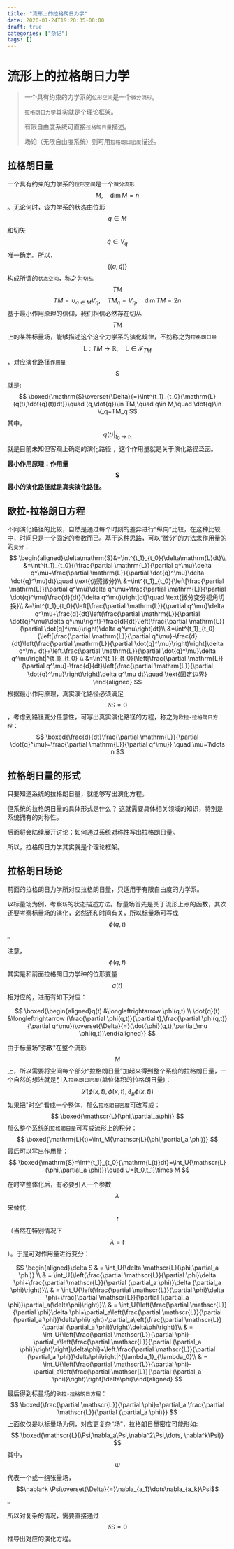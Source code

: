 ```yaml
---
title: "流形上的拉格朗日力学"
date: 2020-01-24T19:20:35+08:00
draft: true
categories: ["杂记"]
tags: []
---
```


# 流形上的拉格朗日力学

> 一个具有约束的力学系的`位形空间`是一个`微分流形`。
>
> `拉格朗日力学`其实就是个理论框架。
>
> 有限自由度系统可直接`拉格朗日量`描述。
>
> 场论（无限自由度系统）则可用`拉格朗日密度`描述。

<!--more-->

## 拉格朗日量

一个具有约束的力学系的`位形空间`是一个`微分流形`$$M,\quad \dim{M}=n$$。无论何时，该力学系的状态由位形$$q\in M$$和切矢$$\dot{q}\in V_q$$唯一确定。所以，$$\{(q,\dot{q})\}$$构成所谓的`状态空间`，称之为`切丛`$$TM$$
$$
TM=\cup_{q\in M}{V_q},\quad TM_q=V_q,\quad \dim{TM}=2n
$$
基于最小作用原理的信仰，我们相信必然存在切丛$$TM$$上的某种标量场，能够描述这个这个力学系的演化规律，不妨称之为`拉格朗日量`$$\mathrm{L}:TM \to \mathbb{R},\quad \mathrm{L}\in \mathscr{F}_{TM}$$，对应演化路径`作用量`$$\mathrm{S}$$就是:
$$
\boxed{\mathrm{S}\overset{\Delta}{=}\int^{t_1}_{t_0}{\mathrm{L}(q(t),\dot{q}(t))dt}}\quad (q,\dot{q})\in TM,\quad q\in M,\quad \dot{q}\in V_q=TM_q
$$
其中，$$\left.q(t)\right|_{t_0\to t_1}$$就是目前未知但客观上确定的演化路径 ，这个作用量就是关于演化路径泛函。 

**最小作用原理：作用量$$\mathrm{S}$$最小的演化路径就是真实演化路径。**

## 欧拉-拉格朗日方程

不同演化路径的比较，自然是通过每个时刻的差异进行“纵向”比较，在这种比较中，时间只是一个固定的参数而已。基于这种思路，可以“微分”的方法求作用量的的`变分`：
$$
\begin{aligned}\delta\mathrm{S}&=\int^{t_1}_{t_0}{\delta\mathrm{L}dt}\\ &=\int^{t_1}_{t_0}{(\frac{\partial \mathrm{L}}{\partial q^\mu}\delta q^\mu+\frac{\partial \mathrm{L}}{\partial \dot{q}^\mu}\delta \dot{q}^\mu)dt}\quad \text{仿照微分}\\ &=\int^{t_1}_{t_0}{\left[\frac{\partial \mathrm{L}}{\partial q^\mu}\delta q^\mu+\frac{\partial \mathrm{L}}{\partial \dot{q}^\mu}\frac{d}{dt}(\delta q^\mu)\right]dt}\quad \text{微分变分视角切换}\\ &=\int^{t_1}_{t_0}{\left[\frac{\partial \mathrm{L}}{\partial q^\mu}\delta q^\mu+\frac{d}{dt}\left(\frac{\partial \mathrm{L}}{\partial \dot{q}^\mu}\delta q^\mu\right)-\frac{d}{dt}\left(\frac{\partial \mathrm{L}}{\partial \dot{q}^\mu}\right)\delta q^\mu\right]dt}\\ &=\int^{t_1}_{t_0}{\left[\frac{\partial \mathrm{L}}{\partial q^\mu}-\frac{d}{dt}\left(\frac{\partial \mathrm{L}}{\partial \dot{q}^\mu}\right)\right]\delta q^\mu dt}+\left.\frac{\partial \mathrm{L}}{\partial \dot{q}^\mu}\delta q^\mu\right|^{t_1}_{t_0} \\ &=\int^{t_1}_{t_0}{\left[\frac{\partial \mathrm{L}}{\partial q^\mu}-\frac{d}{dt}\left(\frac{\partial \mathrm{L}}{\partial \dot{q}^\mu}\right)\right]\delta q^\mu dt}\quad \text{固定边界} \end{aligned}
$$
根据最小作用原理，真实演化路径必须满足$$\delta \mathrm{S}=0$$，考虑到路径变分任意性，可写出真实演化路径的方程，称之为`欧拉-拉格朗日方程`：
$$
\boxed{\frac{d}{dt}\frac{\partial \mathrm{L}}{\partial \dot{q}^\mu}=\frac{\partial \mathrm{L}}{\partial q^\mu}} \quad \mu=1\dots n
$$

## 拉格朗日量的形式

只要知道系统的拉格朗日量，就能够写出演化方程。

但系统的拉格朗日量的具体形式是什么？ 这就需要具体相关领域的知识，特别是系统拥有的对称性。 

后面将会陆续展开讨论：如何通过系统对称性写出拉格朗日量。

所以，拉格朗日力学其实就是个理论框架。

## 拉格朗日场论

前面的拉格朗日力学所对应拉格朗日量，只适用于有限自由度的力学系。

以标量场为例，考察`场`的状态描述方法。标量场首先是关于流形上点的函数，其次还要考察标量场的演化，必然还和时间有关，所以标量场可写成$$\phi(q,t)$$。

注意，$$\phi(q,t)$$其实是和前面拉格朗日力学种的位形变量$$q(t)$$相对应的，进而有如下对应：

$$
\boxed{\begin{aligned}q(t) &\longleftrightarrow \phi(q,t) \\ \dot{q}(t) &\longleftrightarrow (\frac{\partial \phi(q,t)}{\partial t},\frac{\partial \phi(q,t)}{\partial q^\mu})\overset{\Delta}{=}(\dot{\phi}(q,t),\partial_\mu \phi(q,t))\end{aligned}}
$$

由于标量场"弥散"在整个流形$$M$$上，所以需要将空间每个部分“拉格朗日量”加起来得到整个系统的拉格朗日量，一个自然的想法就是引入`拉格朗日密度`(单位体积的拉格朗日量)：
$$
\mathscr{L}(\phi(x,t),\dot{\phi}(x,t),\partial_\mu\phi(x,t))
$$
如果把"时空"看成一个整体，那么`拉格朗日密度`可改写成：
$$
\boxed{\mathscr{L}(\phi,\partial_a\phi)}
$$
那么整个系统的`拉格朗日量`可写成流形上的积分：
$$
\boxed{\mathrm{L}(t)=\int_M{\mathscr{L}(\phi,\partial_a \phi)}}
$$
最后可以写出作用量：
$$
\boxed{\mathrm{S}=\int^{t_1}_{t_0}{\mathrm{L(t)}dt}=\int_U{\mathscr{L}(\phi,\partial_a \phi)}}\quad U=[t_0,t_1]\times M
$$

在时空整体化后，有必要引入一个参数$$\lambda$$来替代$$t$$（当然在特别情况下$$\lambda=t$$）。于是可对作用量进行变分：

$$
\begin{aligned}\delta S & = \int_U{\delta \mathscr{L}(\phi,\partial_a \phi)} \\ & = \int_U{\left(\frac{\partial \mathscr{L}}{\partial \phi}\delta \phi+\frac{\partial \mathscr{L}}{\partial (\partial_a \phi)}\delta (\partial_a \phi)\right)}\\ & = \int_U{\left(\frac{\partial \mathscr{L}}{\partial \phi}\delta \phi+\frac{\partial \mathscr{L}}{\partial (\partial_a \phi)}\partial_a(\delta\phi)\right)}\\ & = \int_U{\left(\frac{\partial \mathscr{L}}{\partial \phi}\delta \phi+\partial_a\left(\frac{\partial \mathscr{L}}{\partial (\partial_a \phi)}\delta\phi\right)-\partial_a\left(\frac{\partial \mathscr{L}}{\partial (\partial_a \phi)}\right)\delta\phi\right)}\\ & = \int_U{\left[\frac{\partial \mathscr{L}}{\partial \phi}-\partial_a\left(\frac{\partial \mathscr{L}}{\partial (\partial_a \phi)}\right)\right]\delta\phi}+\left.\frac{\partial \mathscr{L}}{\partial (\partial_a \phi)}\delta\phi\right|^{\lambda_1}_{\lambda_0}\\ & = \int_U{\left[\frac{\partial \mathscr{L}}{\partial \phi}-\partial_a\left(\frac{\partial \mathscr{L}}{\partial (\partial_a \phi)}\right)\right]\delta\phi}\end{aligned}
$$

最后得到标量场的`欧拉-拉格朗日方程`：
$$
\boxed{\frac{\partial \mathscr{L}}{\partial \phi}=\partial_a \frac{\partial \mathscr{L}}{\partial (\partial_a \phi)}}
$$
上面仅仅是以标量场为例，对应更复杂“场”，拉格朗日量密度可能形如:
$$
\boxed{\mathscr{L}(\Psi,\nabla_a\Psi,\nabla^2\Psi,\dots, \nabla^k\Psi)}
$$
其中，$$\Psi$$代表一个或一组张量场，$$\nabla^k \Psi\overset{\Delta}{=}\nabla_{a_1}\dots\nabla_{a_k}\Psi$$。

所以对复杂的情况，需要直接通过$$\delta \mathrm{S}=0$$推导出对应的演化方程。








